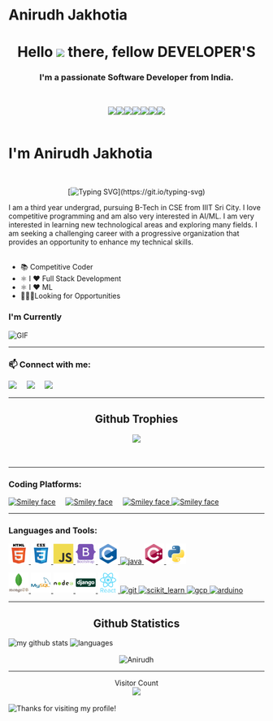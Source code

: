 # Anirudh Jakhotia

<!-- ### Hi there 👋 -->
<h1 align="center">Hello <img src="https://raw.githubusercontent.com/MartinHeinz/MartinHeinz/master/wave.gif" width="30px"> there, fellow DEVELOPER'S</h1>
<h3 align="center">I'm a passionate Software Developer from India.</h3>

<br>
<p align="center">
  <img src="https://media3.giphy.com/media/ln7z2eWriiQAllfVcn/200w.webp" width="100"><img src="https://i.giphy.com/media/LMt9638dO8dftAjtco/200.webp" width="100"><img src="https://i.giphy.com/media/eNAsjO55tPbgaor7ma/200w.webp" width="100"><img src="https://media.giphy.com/media/kdFc8fubgS31b8DsVu/giphy.gif" width="100"><img src="https://i.giphy.com/media/KzJkzjggfGN5Py6nkT/200.webp" width="100"><img src="https://i.giphy.com/media/IdyAQJVN2kVPNUrojM/200.webp" width="100"><img src="https://media.giphy.com/media/kH1DBkPNyZPOk0BxrM/giphy.gif" width="100">
  <br><br>

</p>
<h1>I'm Anirudh Jakhotia</h1>
<p align="left">
<div align="center">
  
  <span>‎‎‎‎‎‎‎‎‎‎‎‎‎‎‎‎‎‎‎‎‎</span>
  
[![Typing SVG](https://readme-typing-svg.herokuapp.com?font=IBM+Plex+Sans&color=ff1493&size=36&lines=‎‎‎‎‎‎‎‎‎‎‎‎‎‎‎‎‎‎‎‎‎+Hey!+It's+Himanshu!;I'm+a+Software+Developer.;❤+Java+LeetCode+Kotlin;I+❤+DSA..)](https://git.io/typing-svg)
</div>


<div> I am a third year undergrad, pursuing B-Tech in CSE from IIIT Sri City. I love competitive programming and am also very interested in AI/ML. I am very interested in learning new technological areas and exploring many fields. I am seeking a challenging career with a progressive organization that provides an opportunity to enhance my technical skills.</div>
<br>

- 📚 Competitive Coder
- ⚛️ I ❤️ Full Stack Development
- ⚛️ I ❤️ ML
- 👷🏽‍♂️Looking for Opportunities

### I'm Currently

  <img align="center" alt="GIF" src="https://media.giphy.com/media/VTtANKl0beDFQRLDTh/giphy.gif" width="400px" />
 
<!-- ![visitor Count](https://visitor-badge.laobi.icu/badge?page_id=siddharth25pandey.siddharth25pandey) -->
<br>
<hr>
<h3 align="left"> 📫 Connect with me:</h3>
 <p align="left">
 <a href="mailto:jakhotiaanirudh@gmail.com"><img src="https://img.shields.io/badge/Gmail-D14836?style=for-the-badge&logo=gmail&logoColor=white" /></a>&nbsp;&nbsp;&nbsp;&nbsp;
  <a target="_blank"href="https://www.linkedin.com/in/anirudhjak06/"><img src="https://img.shields.io/badge/linkedin-%230077B5.svg?&style=for-the-badge&logo=linkedin&logoColor=white" /></a>&nbsp;&nbsp;&nbsp;&nbsp;
  <a target="_blank"href="https://twitter.com/JakhotiaAnirudh"><img src="https://img.shields.io/badge/twitter-%231DA1F2.svg?&style=for-the-badge&logo=twitter&logoColor=white" /></a>&nbsp;&nbsp;&nbsp;&nbsp;
  
 </p>
 <hr>

 <h2 align="center">Github Trophies</h2>
<p align="center">
<img src="https://github-profile-trophy.vercel.app/?username=anirudhjak06&theme=darkhub">
</p>
 <br>
 <hr>
<h3 align="left">Coding Platforms:</h3>
 <p align="left">
 <a href="https://leetcode.com/anirudhjak06/"><img src="https://miro.medium.com/max/1400/1*nFgF8PFbUBqaRVijajytog.jpeg" alt="Smiley face" height ="100" width="200"></a>&nbsp;&nbsp;&nbsp;&nbsp;
 <a href="https://www.hackerrank.com/anirudhjak06"><img src="https://s3.amazonaws.com/sr-marketplace-prod/wp-content/uploads/2015/08/hackerrank.jpg" alt="Smiley face" height ="100" width="200"></a>&nbsp;&nbsp;&nbsp;&nbsp;
 <a href="https://www.codechef.com/users/anirudhjak06"><img src="https://s3.amazonaws.com/codechef_shared/misc/fb-image-icon.png" alt="Smiley face" height ="100"  width="200">
<a href="https://codeforces.com/profile/anirudhjak06"><img src="https://codeforces.com/predownloaded/5e/dc/5edc32f14ac7809b412e8a4557741b5f2c7c09d4.png" alt="Smiley face" height="100" width="200"></a>&nbsp;&nbsp;&nbsp;&nbsp;

</p>
<hr>


<h3 align="left">Languages and Tools:</h3>
<p align="left"><a href="https://www.w3.org/html/" target="_blank"> <img src="https://raw.githubusercontent.com/devicons/devicon/master/icons/html5/html5-original-wordmark.svg" alt="html5" width="40" height="40"/> </a> 
<a href="https://www.w3schools.com/css/" target="_blank"> <img src="https://raw.githubusercontent.com/devicons/devicon/master/icons/css3/css3-original-wordmark.svg" alt="css3" width="40" height="40"/>
<a href="https://developer.mozilla.org/en-US/docs/Web/JavaScript" target="_blank"> <img src="https://raw.githubusercontent.com/devicons/devicon/master/icons/javascript/javascript-original.svg" alt="javascript" width="40" height="40"/> </a> 
<a href="https://getbootstrap.com" target="_blank"> <img src="https://raw.githubusercontent.com/devicons/devicon/master/icons/bootstrap/bootstrap-plain-wordmark.svg" alt="bootstrap" width="40" height="40"/> </a> 
<a href="https://www.cprogramming.com/" target="_blank"> <img src="https://raw.githubusercontent.com/devicons/devicon/master/icons/c/c-original.svg" alt="c" width="40" height="40"/> </a> 
<a href="https://www.java.com/en/" target="_blank"> <img src="https://www.nextre.it/wp-content/uploads/2018/03/java10-compressor-iloveimg-cropped.jpg" alt="java" width="80" height="40"/> </a> 
<a href="https://www.w3schools.com/cpp/" target="_blank"> <img src="https://raw.githubusercontent.com/devicons/devicon/master/icons/cplusplus/cplusplus-original.svg" alt="cplusplus" width="40" height="40"/> </a>  </a> 
<a href="https://www.python.org" target="_blank"> <img src="https://raw.githubusercontent.com/devicons/devicon/master/icons/python/python-original.svg" alt="python" width="40" height="40"/> </a> 
<br> 

<a href="https://www.mongodb.com/" target="_blank"> <img src="https://raw.githubusercontent.com/devicons/devicon/master/icons/mongodb/mongodb-original-wordmark.svg" alt="mongodb" width="40" height="40"/> </a> 
<a href="https://www.mysql.com/" target="_blank"> <img src="https://raw.githubusercontent.com/devicons/devicon/master/icons/mysql/mysql-original-wordmark.svg" alt="mysql" width="40" height="40"/> </a> 
<a href="https://nodejs.org" target="_blank"> <img src="https://raw.githubusercontent.com/devicons/devicon/master/icons/nodejs/nodejs-original-wordmark.svg" alt="nodejs" width="40" height="40"/> </a> 
<a href="https://www.djangoproject.com/" target="_blank"> <img src="https://raw.githubusercontent.com/devicons/devicon/master/icons/django/django-original.svg" alt="django" width="40" height="40"/> </a> 
<a href="https://reactjs.org/" target="_blank"> <img src="https://raw.githubusercontent.com/devicons/devicon/master/icons/react/react-original-wordmark.svg" alt="react" width="40" height="40"/> </a> 
<a href="https://git-scm.com/" target="_blank"> <img src="https://www.vectorlogo.zone/logos/git-scm/git-scm-icon.svg" alt="git" width="40" height="40"/> </a> 
<a href="https://scikit-learn.org/" target="_blank"> <img src="https://upload.wikimedia.org/wikipedia/commons/0/05/Scikit_learn_logo_small.svg" alt="scikit_learn" width="40" height="40"/> </a>
<a href="https://cloud.google.com" target="_blank"> <img src="https://www.vectorlogo.zone/logos/google_cloud/google_cloud-icon.svg" alt="gcp" width="40" height="40"/> </a> 
<a href="https://www.arduino.cc/" target="_blank"> <img src="https://cdn.worldvectorlogo.com/logos/arduino-1.svg" alt="arduino" width="40" height="40"/> </a> </p>

<hr>
<h2 align="center">Github Statistics</h2>
<p align="left">
<img src="https://github-readme-stats.vercel.app/api?username=anirudhjak06&show_icons=true&line_height=21&theme=gotham" alt="my github stats" width="480"/>&nbsp;<img src="https://github-readme-stats.vercel.app/api/top-langs/?username=anirudhjak06&layout=compact&theme=gotham" alt="languages" height="165">
</p>
<p align="center"><img align="center" src="https://github-readme-streak-stats.herokuapp.com/?user=anirudhjak06&layout=compact&theme=gotham" alt="Anirudh" /></p>
<hr>

<p align="center"> 
   Visitor Count
 <br/>
  <img src="https://profile-counter.glitch.me/anirudhjak06/count.svg" />
</p>

<img height="120" alt="Thanks for visiting my profile!" width="100%" src="https://raw.githubusercontent.com/BrunnerLivio/brunnerlivio/master/images/marquee.svg" />
<br />
